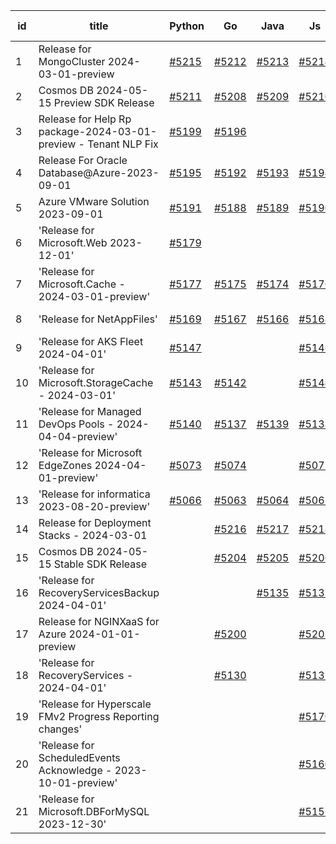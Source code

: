 | id | title | Python | Go | Java | Js | created date | target date | status |
| ------ | ------ | ------ | ------ | ------ | ------ | ------ | ------ | :-----: |
| 1 | Release for MongoCluster 2024-03-01-preview  | [#5215](https://github.com/Azure/sdk-release-request/issues/5215)  | [#5212](https://github.com/Azure/sdk-release-request/issues/5212)  | [#5213](https://github.com/Azure/sdk-release-request/issues/5213)  | [#5214](https://github.com/Azure/sdk-release-request/issues/5214)  | 05-21 | 06-21 |  |
| 2 | Cosmos DB 2024-05-15 Preview SDK Release  | [#5211](https://github.com/Azure/sdk-release-request/issues/5211)  | [#5208](https://github.com/Azure/sdk-release-request/issues/5208)  | [#5209](https://github.com/Azure/sdk-release-request/issues/5209)  | [#5210](https://github.com/Azure/sdk-release-request/issues/5210)  | 05-15 | 06-21 | Hold on by Java/Python/ |
| 3 | Release for Help Rp package-2024-03-01-preview - Tenant NLP Fix  | [#5199](https://github.com/Azure/sdk-release-request/issues/5199)  | [#5196](https://github.com/Azure/sdk-release-request/issues/5196)  |  |  | 05-09 | 05-24 | Hold on by Go/Python/ |
| 4 | Release For Oracle Database@Azure-2023-09-01  | [#5195](https://github.com/Azure/sdk-release-request/issues/5195)  | [#5192](https://github.com/Azure/sdk-release-request/issues/5192)  | [#5193](https://github.com/Azure/sdk-release-request/issues/5193)  | [#5194](https://github.com/Azure/sdk-release-request/issues/5194)  | 05-09 | fail to get. | Hold on by JS/Java/Go/Python/ |
| 5 | Azure VMware Solution 2023-09-01  | [#5191](https://github.com/Azure/sdk-release-request/issues/5191)  | [#5188](https://github.com/Azure/sdk-release-request/issues/5188)  | [#5189](https://github.com/Azure/sdk-release-request/issues/5189)  | [#5190](https://github.com/Azure/sdk-release-request/issues/5190)  | 05-08 | 06-21 | Hold on by JS/Java/Go/Python/ |
| 6 | 'Release for Microsoft.Web 2023-12-01'  | [#5179](https://github.com/Azure/sdk-release-request/issues/5179)  |  |  |  | 05-02 | fail to get. | Hold on by Python/ |
| 7 | 'Release for Microsoft.Cache - 2024-03-01-preview'  | [#5177](https://github.com/Azure/sdk-release-request/issues/5177)  | [#5175](https://github.com/Azure/sdk-release-request/issues/5175)  | [#5174](https://github.com/Azure/sdk-release-request/issues/5174)  | [#5176](https://github.com/Azure/sdk-release-request/issues/5176)  | 04-30 | 05-24 | Hold on by JS/Java/Python/ |
| 8 | 'Release for NetAppFiles'  | [#5169](https://github.com/Azure/sdk-release-request/issues/5169)  | [#5167](https://github.com/Azure/sdk-release-request/issues/5167)  | [#5166](https://github.com/Azure/sdk-release-request/issues/5166)  | [#5168](https://github.com/Azure/sdk-release-request/issues/5168)  | 04-29 | 05-24 |  |
| 9 | 'Release for AKS Fleet 2024-04-01'  | [#5147](https://github.com/Azure/sdk-release-request/issues/5147)  |  |  | [#5146](https://github.com/Azure/sdk-release-request/issues/5146)  | 04-24 | 05-24 |  |
| 10 | 'Release for Microsoft.StorageCache - 2024-03-01'  | [#5143](https://github.com/Azure/sdk-release-request/issues/5143)  | [#5142](https://github.com/Azure/sdk-release-request/issues/5142)  |  | [#5144](https://github.com/Azure/sdk-release-request/issues/5144)  | 04-23 | 05-24 |  |
| 11 | 'Release for Managed DevOps Pools - 2024-04-04-preview'  | [#5140](https://github.com/Azure/sdk-release-request/issues/5140)  | [#5137](https://github.com/Azure/sdk-release-request/issues/5137)  | [#5139](https://github.com/Azure/sdk-release-request/issues/5139)  | [#5138](https://github.com/Azure/sdk-release-request/issues/5138)  | 04-16 | 05-24 | Hold on by Python/ |
| 12 | 'Release for Microsoft EdgeZones 2024-04-01-preview'  | [#5073](https://github.com/Azure/sdk-release-request/issues/5073)  | [#5074](https://github.com/Azure/sdk-release-request/issues/5074)  |  | [#5072](https://github.com/Azure/sdk-release-request/issues/5072)  | 03-22 | 05-24 | Hold on by Go/Python/ |
| 13 | 'Release for informatica 2023-08-20-preview'  | [#5066](https://github.com/Azure/sdk-release-request/issues/5066)  | [#5063](https://github.com/Azure/sdk-release-request/issues/5063)  | [#5064](https://github.com/Azure/sdk-release-request/issues/5064)  | [#5065](https://github.com/Azure/sdk-release-request/issues/5065)  | 03-20 | 05-24 | Hold on by JS/Java/Go/Python/ |
| 14 | Release for Deployment Stacks - 2024-03-01  |  | [#5216](https://github.com/Azure/sdk-release-request/issues/5216)  | [#5217](https://github.com/Azure/sdk-release-request/issues/5217)  | [#5218](https://github.com/Azure/sdk-release-request/issues/5218)  | 05-21 | 06-21 |  |
| 15 | Cosmos DB 2024-05-15 Stable SDK Release  |  | [#5204](https://github.com/Azure/sdk-release-request/issues/5204)  | [#5205](https://github.com/Azure/sdk-release-request/issues/5205)  | [#5206](https://github.com/Azure/sdk-release-request/issues/5206)  | 05-15 | 06-21 | Hold on by Java/ |
| 16 | 'Release for RecoveryServicesBackup 2024-04-01'  |  |  | [#5135](https://github.com/Azure/sdk-release-request/issues/5135)  | [#5133](https://github.com/Azure/sdk-release-request/issues/5133)  | 04-12 | 05-24 |  |
| 17 | Release for NGINXaaS for Azure 2024-01-01-preview  |  | [#5200](https://github.com/Azure/sdk-release-request/issues/5200)  |  | [#5202](https://github.com/Azure/sdk-release-request/issues/5202)  | 05-14 | 06-21 |  |
| 18 | 'Release for RecoveryServices - 2024-04-01'  |  | [#5130](https://github.com/Azure/sdk-release-request/issues/5130)  |  | [#5131](https://github.com/Azure/sdk-release-request/issues/5131)  | 04-12 | 05-24 |  |
| 19 | 'Release for Hyperscale FMv2 Progress Reporting changes'  |  |  |  | [#5170](https://github.com/Azure/sdk-release-request/issues/5170)  | 04-30 | 05-24 |  |
| 20 | 'Release for ScheduledEvents Acknowledge - 2023-10-01-preview'  |  |  |  | [#5160](https://github.com/Azure/sdk-release-request/issues/5160)  | 04-24 | 05-24 |  |
| 21 | 'Release for Microsoft.DBForMySQL 2023-12-30'  |  |  |  | [#5151](https://github.com/Azure/sdk-release-request/issues/5151)  | 04-24 | 05-24 | Hold on by JS/ |

